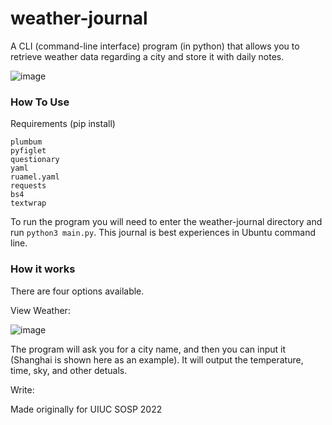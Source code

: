 # weather-journal
A CLI (command-line interface) program (in python) that allows you to retrieve weather data regarding a city and store it with daily notes.

![image](https://user-images.githubusercontent.com/33736335/175537771-20345b16-a79a-496b-b055-e94575d60000.png)

### How To Use

Requirements (pip install)
```
plumbum
pyfiglet
questionary
yaml
ruamel.yaml
requests
bs4
textwrap
```

To run the program you will need to enter the weather-journal directory and run ```python3 main.py```. This journal is best experiences in Ubuntu command line.

### How it works

There are four options available.

View Weather:

![image](https://user-images.githubusercontent.com/33736335/175544400-2555187b-b7c9-4fb7-aadd-b6eeba98674a.png)

The program will ask you for a city name, and then you can input it (Shanghai is shown here as an example). It will output the temperature, time, sky, and other detuals.

Write:




Made originally for UIUC SOSP 2022
